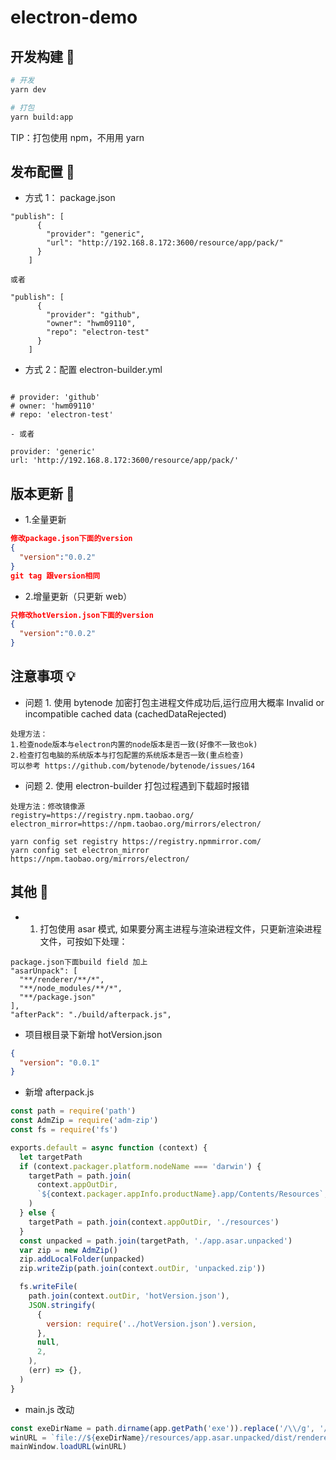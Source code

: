 # electron-demo

## 开发构建 🎃

```bash
# 开发
yarn dev

# 打包
yarn build:app
```

TIP：打包使用 npm，不用用 yarn

## 发布配置 🎁

- 方式 1： package.json

```
"publish": [
      {
        "provider": "generic",
        "url": "http://192.168.8.172:3600/resource/app/pack/"
      }
    ]

或者

"publish": [
      {
        "provider": "github",
        "owner": "hwm09110",
        "repo": "electron-test"
      }
    ]
```

- 方式 2：配置 electron-builder.yml

```

# provider: 'github'
# owner: 'hwm09110'
# repo: 'electron-test'

- 或者

provider: 'generic'
url: 'http://192.168.8.172:3600/resource/app/pack/'

```

## 版本更新 🎈

- 1.全量更新

```json
修改package.json下面的version
{
  "version":"0.0.2"
}
git tag 跟version相同
```

- 2.增量更新（只更新 web）

```json
只修改hotVersion.json下面的version
{
  "version":"0.0.2"
}
```

## 注意事项 💡

- 问题 1. 使用 bytenode 加密打包主进程文件成功后,运行应用大概率 Invalid or incompatible cached data (cachedDataRejected)

```
处理方法：
1.检查node版本与electron内置的node版本是否一致(好像不一致也ok)
2.检查打包电脑的系统版本与打包配置的系统版本是否一致(重点检查)
可以参考 https://github.com/bytenode/bytenode/issues/164
```

- 问题 2. 使用 electron-builder 打包过程遇到下载超时报错

```
处理方法：修改镜像源
registry=https://registry.npm.taobao.org/
electron_mirror=https://npm.taobao.org/mirrors/electron/

yarn config set registry https://registry.npmmirror.com/
yarn config set electron_mirror https://npm.taobao.org/mirrors/electron/
```

## 其他 🎃

- 1. 打包使用 asar 模式, 如果要分离主进程与渲染进程文件，只更新渲染进程文件，可按如下处理：

```
package.json下面build field 加上
"asarUnpack": [
  "**/renderer/**/*",
  "**/node_modules/**/*",
  "**/package.json"
],
"afterPack": "./build/afterpack.js",

```

- 项目根目录下新增 hotVersion.json

```json
{
  "version": "0.0.1"
}
```

- 新增 afterpack.js

```javascript
const path = require('path')
const AdmZip = require('adm-zip')
const fs = require('fs')

exports.default = async function (context) {
  let targetPath
  if (context.packager.platform.nodeName === 'darwin') {
    targetPath = path.join(
      context.appOutDir,
      `${context.packager.appInfo.productName}.app/Contents/Resources`,
    )
  } else {
    targetPath = path.join(context.appOutDir, './resources')
  }
  const unpacked = path.join(targetPath, './app.asar.unpacked')
  var zip = new AdmZip()
  zip.addLocalFolder(unpacked)
  zip.writeZip(path.join(context.outDir, 'unpacked.zip'))

  fs.writeFile(
    path.join(context.outDir, 'hotVersion.json'),
    JSON.stringify(
      {
        version: require('../hotVersion.json').version,
      },
      null,
      2,
    ),
    (err) => {},
  )
}
```

- main.js 改动

```javascript
const exeDirName = path.dirname(app.getPath('exe')).replace('/\\/g', '/')
winURL = `file://${exeDirName}/resources/app.asar.unpacked/dist/renderer/index.html`
mainWindow.loadURL(winURL)
```
